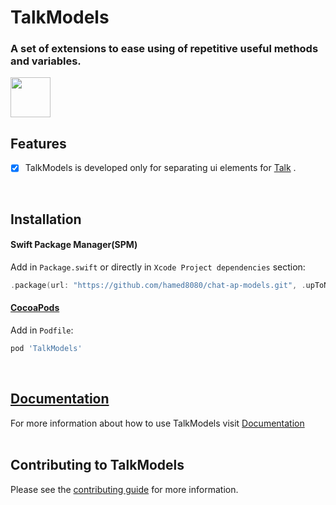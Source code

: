 # TalkModels
### A set of extensions to ease using of repetitive useful methods and variables.
<img src="https://github.com/hamed8080/chat-ap-models/raw/main/images/icon.png"  width="64" height="64">
<br />

## Features

- [x] TalkModels is developed only for separating ui elements for [Talk](https://github.com/hamed8080/chat-application) .
<br/>

## Installation

#### Swift Package Manager(SPM) 

Add in `Package.swift` or directly in `Xcode Project dependencies` section:

```swift
.package(url: "https://github.com/hamed8080/chat-ap-models.git", .upToNextMinor(from: "1.0.0")),
```

#### [CocoaPods](https://cocoapods.org) 

Add in `Podfile`:

```ruby
pod 'TalkModels'
```
<br/>

## [Documentation](https://hamed8080.gitlab.io/additive/documentation/chat-ap-models/)
For more information about how to use TalkModels visit [Documentation](https://hamed8080.gitlab.io/additive/documentation/chat-ap-models/) 
<br/>
<br/>

## Contributing to TalkModels
Please see the [contributing guide](/CONTRIBUTING.md) for more information.

<!-- Copyright (c) 2021-2022 Apple Inc and the Swift Project authors. All Rights Reserved. -->
